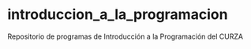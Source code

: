 # introduccion_a_la_programacion
Repositorio de programas de Introducción a la Programación del CURZA
